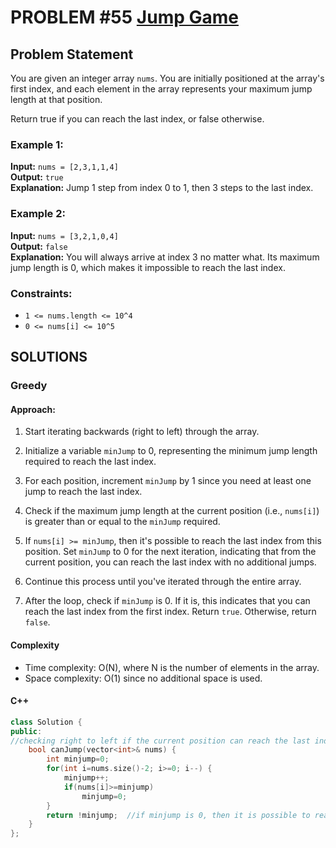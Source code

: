 # PROBLEM #55 [Jump Game](https://leetcode.com/problems/jump-game/description/)
## Problem Statement

You are given an integer array `nums`. You are initially positioned at the array's first index, and each element in the array represents your maximum jump length at that position.

Return true if you can reach the last index, or false otherwise.

### Example 1:

**Input:** `nums = [2,3,1,1,4]`  
**Output:** `true`  
**Explanation:** Jump 1 step from index 0 to 1, then 3 steps to the last index.

### Example 2:

**Input:** `nums = [3,2,1,0,4]`  
**Output:** `false`  
**Explanation:** You will always arrive at index 3 no matter what. Its maximum jump length is 0, which makes it impossible to reach the last index.

### Constraints:

- `1 <= nums.length <= 10^4`
- `0 <= nums[i] <= 10^5`

## SOLUTIONS
<!-- By Tusharknwl -->
### **Greedy**
#### Approach:

1. Start iterating backwards (right to left) through the array.

2. Initialize a variable `minJump` to 0, representing the minimum jump length required to reach the last index.

3. For each position, increment `minJump` by 1 since you need at least one jump to reach the last index.

4. Check if the maximum jump length at the current position (i.e., `nums[i]`) is greater than or equal to the `minJump` required.

5. If `nums[i] >= minJump`, then it's possible to reach the last index from this position. Set `minJump` to 0 for the next iteration, indicating that from the current position, you can reach the last index with no additional jumps.

6. Continue this process until you've iterated through the entire array.

7. After the loop, check if `minJump` is 0. If it is, this indicates that you can reach the last index from the first index. Return `true`. Otherwise, return `false`.

#### Complexity
- Time complexity: O(N), where N is the number of elements in the array.
- Space complexity: O(1) since no additional space is used.

#### **C++**
```cpp
class Solution {
public:
//checking right to left if the current position can reach the last index
    bool canJump(vector<int>& nums) {
        int minjump=0;
        for(int i=nums.size()-2; i>=0; i--) {
            minjump++;
            if(nums[i]>=minjump) 
                minjump=0;
        }
        return !minjump;  //if minjump is 0, then it is possible to reach the last index.
    }
};
